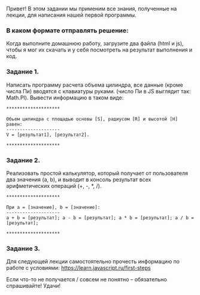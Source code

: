 Привет!
В этом задании мы применим все знания, полученные на лекции, для написания
нашей первой программы.

### В каком формате отправлять решение:
Когда выполните домашнюю работу, загрузите два файла (html и js), чтобы я мог их скачать и у себя посмотреть на результат выполнения и код.

### Задание 1.
Написать программу расчета объема цилиндра, все данные (кроме числа Пи) вводятся с клавиатуры руками. (число Пи в JS выглядит так: Math.PI).
Вывести информацию в таком виде:

```
********************

Обьем цилиндра с площадью основы [S], радиусом [R] и высотой [H] равен:
--------------------
V = [результат1], [результат2].

********************
```

### Задание 2.
Реализовать простой калькулятор, который получает от пользователя два значения (a, b), и выводит в консоль результат всех арифметических операций (+, -, *, /).

```
********************

При а = [значение], b = [значение]:
--------------------
a + b = [результат]; a - b = [результат]; a * b = [результат]; a / b = [результат];

********************
```

### Задание 3.
Для следующей лекции самостоятельно прочесть информацию по работе с условиями: https://learn.javascript.ru/first-steps

Если что-то не получается / совсем не понятно – обязательно спрашивайте!
Удачи!
